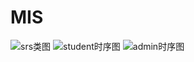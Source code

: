 # MIS
![srs类图](http://ww1.sinaimg.cn/mw690/006c9cHDgw1f5izrzhkbjj30yu0rkaeu.jpg "srs类图")
![student时序图](http://ww4.sinaimg.cn/mw690/006c9cHDgw1f5izs0kduaj317k0qe0yr.jpg "student时序图")
![admin时序图](http://ww4.sinaimg.cn/mw690/006c9cHDgw1f5izryq4r9j30g60netav.jpg "admin时序图")
